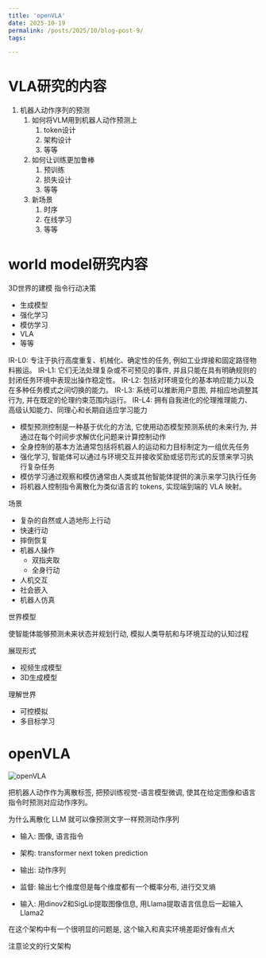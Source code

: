 ```yaml
---
title: 'openVLA'
date: 2025-10-19
permalink: /posts/2025/10/blog-post-9/
tags:

---
```


VLA研究的内容
======

1. 机器人动作序列的预测
   1. 如何将VLM用到机器人动作预测上
      1. token设计
      2. 架构设计
      3. 等等
   2. 如何让训练更加鲁棒
      1. 预训练
      2. 损失设计
      3. 等等
   3. 新场景
      1. 时序
      2. 在线学习
      3. 等等

world model研究内容
======

3D世界的建模
指令行动决策

- 生成模型
- 强化学习
- 模仿学习
- VLA
- 等等

IR-L0: 专注于执行高度重复、机械化、确定性的任务, 例如工业焊接和固定路径物料搬运。
IR-L1: 它们无法处理复杂或不可预见的事件, 并且只能在具有明确规则的封闭任务环境中表现出操作稳定性。
IR-L2: 包括对环境变化的基本响应能力以及在多种任务模式之间切换的能力。
IR-L3: 系统可以推断用户意图, 并相应地调整其行为, 并在既定的伦理约束范围内运行。
IR-L4: 拥有自我进化的伦理推理能力、高级认知能力、同理心和长期自适应学习能力

- 模型预测控制是一种基于优化的方法, 它使用动态模型预测系统的未来行为, 并通过在每个时间步求解优化问题来计算控制动作
- 全身控制的基本方法通常包括将机器人的运动和力目标制定为一组优先任务
- 强化学习, 智能体可以通过与环境交互并接收奖励或惩罚形式的反馈来学习执行复杂任务
- 模仿学习通过观察和模仿通常由人类或其他智能体提供的演示来学习执行任务
- 将机器人控制指令离散化为类似语言的 tokens, 实现端到端的 VLA 映射。

场景

- 复杂的自然或人造地形上行动
- 快速行动
- 摔倒恢复
- 机器人操作
  - 双指夹取
  - 全身行动
- 人机交互
- 社会嵌入
- 机器人仿真

世界模型

使智能体能够预测未来状态并规划行动, 模拟人类导航和与环境互动的认知过程

展现形式

- 视频生成模型
- 3D生成模型

理解世界

- 可控模拟
- 多目标学习

openVLA
======

![openVLA](https://worfsmile.github.io//assets/images/2025-10-19-blog-post-9/image.png)

把机器人动作作为离散标签, 把预训练视觉-语言模型微调, 使其在给定图像和语言指令时预测对应动作序列。

为什么离散化
LLM 就可以像预测文字一样预测动作序列

- 输入: 图像, 语言指令
- 架构: transformer next token prediction
- 输出: 动作序列
- 监督: 输出七个维度但是每个维度都有一个概率分布, 进行交叉熵

- 输入: 用dinov2和SigLip提取图像信息, 用Llama提取语言信息后一起输入Llama2

在这个架构中有一个很明显的问题是, 这个输入和真实环境差距好像有点大

注意论文的行文架构
